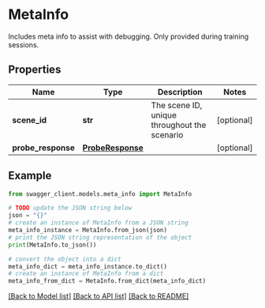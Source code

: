 # MetaInfo

Includes meta info to assist with debugging. Only provided during training sessions.

## Properties

Name | Type | Description | Notes
------------ | ------------- | ------------- | -------------
**scene_id** | **str** | The scene ID, unique throughout the scenario | [optional] 
**probe_response** | [**ProbeResponse**](ProbeResponse.md) |  | [optional] 

## Example

```python
from swagger_client.models.meta_info import MetaInfo

# TODO update the JSON string below
json = "{}"
# create an instance of MetaInfo from a JSON string
meta_info_instance = MetaInfo.from_json(json)
# print the JSON string representation of the object
print(MetaInfo.to_json())

# convert the object into a dict
meta_info_dict = meta_info_instance.to_dict()
# create an instance of MetaInfo from a dict
meta_info_from_dict = MetaInfo.from_dict(meta_info_dict)
```
[[Back to Model list]](../README.md#documentation-for-models) [[Back to API list]](../README.md#documentation-for-api-endpoints) [[Back to README]](../README.md)


